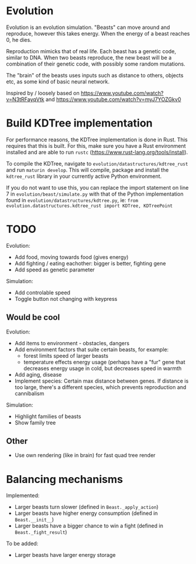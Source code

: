 # Evolution

Evolution is an evolution simulation. "Beasts" can move around and reproduce, however this takes energy. When the 
energy of a beast reaches 0, he dies.

Reproduction mimicks that of real life. Each beast has a genetic code, similar to DNA. When two beasts reproduce, the 
new beast will be a combination of their
genetic code, with possibly some random mutations.

The "brain" of the beasts uses inputs such as distance to others, objects etc, as some kind of basic neural network.

Inspired by / loosely based on https://www.youtube.com/watch?v=N3tRFayqVtk and https://www.youtube.com/watch?v=myJ7YOZGkv0

# Build KDTree implementation

For performance reasons, the KDTree implementation is done in Rust. This requires that this is built.
For this, make sure you have a Rust environment installed and are able to run `rustc`
(https://www.rust-lang.org/tools/install).

To compile the KDTree, navigate to `evolution/datastructures/kdtree_rust` and run `maturin develop`. This will compile,
package and install the `kdtree_rust` library in your currently active Python environment.

If you do not want to use this, you can replace the import statement on line 7 in `evolution/beast/simulate.py` with
that of the Python implementation found in `evolution/datastructures/kdtree.py`, ie:
`from evolution.datastructures.kdtree_rust import KDTree, KDTreePoint`

# TODO

Evolution:
- Add food, moving towards food (gives energy)
- Add fighting / eating eachother: bigger is better, fighting gene
- Add speed as genetic parameter

Simulation:
- Add controlable speed
- Toggle button not changing with keypress

## Would be cool

Evolution:
- Add items to environment - obstacles, dangers
- Add environment factors that suite certain beasts, for example:
  - forest limits speed of larger beasts
  - temperature effects energy usage (perhaps have a "fur" gene that decreases energy usage in cold, but decreases speed in warmth
- Add aging, disease
- Implement species: Certain max distance between genes. If distance is too large, there's a different species, which
  prevents reproduction and cannibalism

Simulation:
- Highlight families of beasts
- Show family tree

## Other

- Use own rendering (like in brain) for fast quad tree render

# Balancing mechanisms

Implemented:

- Larger beasts turn slower (defined in `Beast._apply_action`)
- Larger beasts have higher energy consumption (defined in `Beast.__init__`)
- Larger beasts have a bigger chance to win a fight (defined in `Beast._fight_result`)

To be added:

- Larger beasts have larger energy storage
